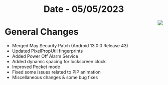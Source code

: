 <h1 align="center">Date - 05/05/2023</h1>

<img src="https://user-images.githubusercontent.com/66232233/236365939-5aabc91b-1dac-40bf-8b53-6e71a65f00cb.png" align="right">


# General Changes

- Merged May Security Patch (Android 13.0.0 Release 43)
- Updated PixelPropUtil fingerprints
- Added Power Off Alarm Service
- Added dynamic spacing for lockscreen clock
- Improved Pocket mode
- Fixed some issues related to PIP animation
- Miscellaneous changes & some bug fixes

